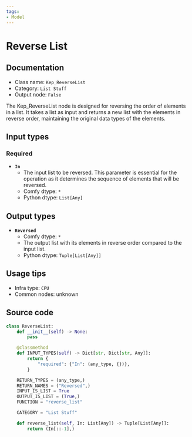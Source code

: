 ```yaml
---
tags:
- Model
---
```


# Reverse List
## Documentation
- Class name: `Kep_ReverseList`
- Category: `List Stuff`
- Output node: `False`

The Kep_ReverseList node is designed for reversing the order of elements in a list. It takes a list as input and returns a new list with the elements in reverse order, maintaining the original data types of the elements.
## Input types
### Required
- **`In`**
    - The input list to be reversed. This parameter is essential for the operation as it determines the sequence of elements that will be reversed.
    - Comfy dtype: `*`
    - Python dtype: `List[Any]`
## Output types
- **`Reversed`**
    - Comfy dtype: `*`
    - The output list with its elements in reverse order compared to the input list.
    - Python dtype: `Tuple[List[Any]]`
## Usage tips
- Infra type: `CPU`
- Common nodes: unknown


## Source code
```python
class ReverseList:
    def __init__(self) -> None:
        pass

    @classmethod
    def INPUT_TYPES(self) -> Dict[str, Dict[str, Any]]:
        return {
            "required": {"In": (any_type, {})},
        }

    RETURN_TYPES = (any_type,)
    RETURN_NAMES = ("Reversed",)
    INPUT_IS_LIST = True
    OUTPUT_IS_LIST = (True,)
    FUNCTION = "reverse_list"

    CATEGORY = "List Stuff"

    def reverse_list(self, In: List[Any]) -> Tuple[List[Any]]:
        return (In[::-1],)

```
